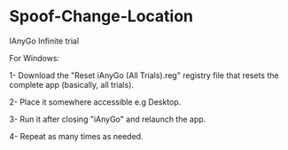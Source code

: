 # Spoof-Change-Location
IAnyGo Infinite trial

For Windows:

1- Download the "Reset iAnyGo (All Trials).reg" registry file that resets the complete app (basically, all trials).

2- Place it somewhere accessible e.g Desktop.

3- Run it after closing "iAnyGo" and relaunch the app.

4- Repeat as many times as needed.
